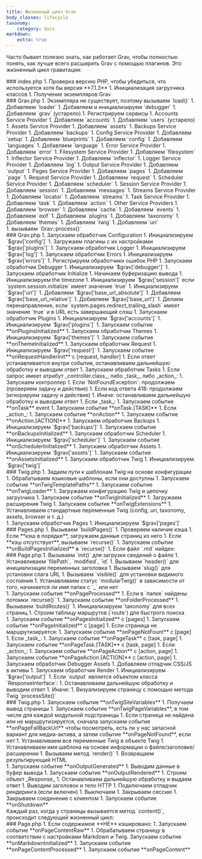 ```yaml
---
title: Жизненный цикл Grav
body_classes: lifecycle
taxonomy:
    category: docs
markdown:
    extra: true
---
```


Часто бывает полезно знать, как работает Grav, чтобы полностью понять, как лучше всего расширить Grav с помощью плагинов. Это жизненный цикл гравитации:

<div class="level level-1" markdown=1>
### index.php
1. Проверка версию PHP, чтобы убедиться, что используется хотя бы версия **7.1.3**
1. Инициализация загрузчика классов
1. Получение экземпляров Grav
    <div class="level level-2" markdown=1>
    ### Grav.php
    1. Экземпляра не существует, поэтому вызываем `load()`
    1. Добавляем `loader`
    1. Добавляем и инициализируем `debugger`
    1. Добавляем `grav` (устарело)
    1. Регистрируем сервисы
        1. Accounts Service Provider
            1. Добавляем `accounts`
            1. Добавляем `users` (устарело)
        1. Assets Service Provider
            1. Добавляем `assets`
        1. Backups Service Provider
            1. Добавляем `backups`
        1. Config Service Provider
            1. Добавляем `setup`
            1. Добавляем `blueprints`
            1. Добавляем `config`
            1. Добавляем `languages`
            1. Добавляем `language`
        1. Error Service Provider
            1. Добавляем `error`
        1. Filesystem Service Provider
            1. Добавляем `filesystem`
        1. Inflector Service Provider
            1. Добавляем `inflector`
        1. Logger Service Provider
            1. Добавляем `log`
        1. Output Service Provider
            1. Добавляем `output`
        1. Pages Service Provider
            1. Добавляем `pages`
            1. Добавляем `page`
        1. Request Service Provider
            1. Добавляем `request`
        1. Scheduler Service Provider
            1. Добавляем `scheduler`
        1. Session Service Provider
            1. Добавляем `session`
            1. Добавляем `messages`
        1. Streams Service Provider
            1. Добавляем `locator`
            1. Добавляем `streams`
        1. Task Service Provider
            1. Добавляем `task`
            1. Добавляем `action`
        1. Other Service Providers
            1. Добавляем `browser`
            1. Добавляем `cache`
            1. Добавляем `events`
            1. Добавляем `exif`
            1. Добавляем `plugins`
            1. Добавляем `taxonomy`
            1. Добавляем `themes`
            1. Добавляем `twig`
            1. Добавляем `uri`
    </div>
1. вызываем `Grav::process()`
    <div class="level level-2" markdown="1">
    ### Grav.php
    1. Запускаем обработчик Configuration
        1. Инициализируем `$grav['config']`
        1. Загружаем плагины с их настройками `$grav['plugins']`
    1. Запускаем обработчик Logger
        1. Инициализируем `$grav['log']`
    1. Запускаем обработчик Errors
        1. Инициализируем `$grav['errors']`
        1. Регистрируем обработчики ошибок PHP
    1. Запускаем обработчик Debugger
        1. Инициализируем `$grav['debugger']`
    1. Запускаем обработчик Initialize
        1. Начинаем буферизацию вывода
        1. Инициализируем the timezone
        1. Инициализируем `$grav['session']` если `system.session.initialize` имеет значение `true`
        1. Инициализируем `$grav['uri']`
            1. Добавляем `$grav['base_url_absolute']`
            1. Добавляем `$grav['base_url_relative']`
            1. Добавляем `$grav['base_url']`
        1. Делаем перенаправление, если `system.pages.redirect_trailing_slash` имеет значение `true` и в URL есть завершающий слэш
    1. Запускаем обработчик Plugins
        1. Инициализируем `$grav['accounts']`
        1. Инициализируем `$grav['plugins']`
        1. Запускаем событие **onPluginsInitialized**
    1. Запускаем обработчик Themes
        1. Инициализируем `$grav['themes']`
        1. Запускаем событие **onThemeInitialized**
    1. Запускаем обработчик Request
        1. Инициализируем `$grav['request']`
        1. Запускаем событие **onRequestHandlerInit** с [request, handler]
        1. Если ответ устанавливается внутри события, останавливаем дальнейшую обработку и выводим ответ
    1. Запускаем обработчик Tasks
        1. Если запрос имеет атрибут _controller.class_, либо _task_, либо _action_:
            1. Запускаем контроллер
            1. Если `NotFoundException`: продолжаем (проверяем задачу и действие)
            1. Если код ответа 418: продолжаем (игнорируем задачу и действие)
            1. Иначе: останавливаем дальнейшую обработку и выводим ответ
        1. Если _task_:
            1. Запускаем событие **onTask** event
            1. Запускаем событие **onTask.[TASK]**
        1. Если _action_:
            1. Запускаем событие **onAction**
            1. Запускаем событие **onAction.[ACTION]**
    1. Запускаем обработчик Backups
        1. Инициализируем `$grav['backups']`
        1. Запускаем событие **onBackupsInitialized**
    1. Запускаем обработчик Scheduler
        1. Инициализируем `$grav['scheduler']`
        1. Запускаем событие **onSchedulerInitialized**
    1. Запускаем обработчик Assets
        1. Инициализируем `$grav['assets']`
        1. Запускаем событие **onAssetsInitialized**
    1. Запускаем обработчик Twig
        1. Инициализируем `$grav['twig']`
            <div class="level level-3" markdown="1">
            ### Twig.php
            1. Задаем пути к шаблонам Twig на основе конфигурации
            1. Обрабатываем языковые шаблоны, если они доступны
            1. Запускаем событие **onTwigTemplatePaths**
            1. Запускаем событие **onTwigLoader**
            1. Загружаем конфигурацию Twig и цепочку загрузчика
            1. Запускаем событие **onTwigInitialized**
            1. Загружаем расширения Twig
            1. Запускаем событие **onTwigExtensions**
            1. Устанавливаем стандартные переменные Twig (config, uri, taxonomy, assets, browser и т. д.)
            </div>
    1. Запускаем обработчик Pages
        1. Инициализируем `$grav['pages']`
            <div class="level level-3" markdown="1">
            ### Pages.php
            1. Вызываем `buildPages()`
            1. Проверяем наличие кэша
            1. Если **кэш в порядке**, загружаем данные страниц из него
            1. Если **кэш отсутствует**, вызываем `recurse()`
            1. Запускаем событие **onBuildPagesInitialized** в `recurse()`
            1. Если файл `.md` найден:
                <div class="level level-4" markdown="1">
                ### Page.php
                1. Вызываем `init()` для загрузки сведений о файле
                1. Устанавливаем `filePath`, `modified`, `id`
                1. Вызываем `header()` для инициализации переменных заголовка
                1. Вызываем `slug()` для установки слага URL
                1. Вызываем `visible()` для установки видимого состояния
                1. Устанавливаем статус `modularTwig()` в зависимости от того, начинается ли имя папки с `_` или нет
                </div>
            1. Запускаем событие **onPageProcessed**
            1. Если в `папке` найдены потомки `recurse()`
            1. Запускаем событие **onFolderProcessed**
            1. Вызываем `buildRoutes()`
            1. Инициализируем `taxonomy` для всех страниц
            1. Строим таблицу маршрутов (`route`) для быстрого поиска
            </div>
        1. Запускаем событие **onPagesInitialized** с [pages]
        1. Запускаем событие **onPageInitialized** с [page]
        1. Если страница не маршрутизируется:
            1. Запускаем событие **onPageNotFount** с [page]
        1. Если _task_:
            1. Запускаем событие **onPageTask** с [task, page]
            1. Запускаем событие **onPageTask.[TASK]** с [task, page]
        1. Если _action_:
            1. Запускаем событие **onPageAction** с [action, page]
            1. Запускаем событие **onPageAction.[ACTION]** с [action, page]
    1. Запускаем обработчик Debugger Assets
        1. Добавляем отладчик CSS/JS в активы
    1. Запускаем обработчик Render
        1. Инициализируем `$grav['output']`
        1. Если `output` является объектом класса `ResponseInterface`:
            1. Останавливаем дальнейшую обработку и выводим ответ
        1. Иначе:
            1. Визуализируем страницу с помощью метода Twig `processSite()`
                <div class="level level-3" markdown="1">
                ### Twig.php
                1. Запускаем событие **onTwigSiteVariables**
                1. Получаем вывод страницы
                1. Запускаем событие **onTwigPageVariables**, в том числе для каждой модульной подстраницы
                1. Если страница не найдена или не маршрутизируется, сначала запускаем событие **onPageFallBackUrl** чтобы посмотреть, есть ли у нас запасной вариант для медиа-актива, а затем событие **onPageNotFound**, если нет
                1. Устанавливаем все переменные Twig в объекте Twig
                1. Устанавливаем имя шаблона на основе информации о файле/заголовке/расширении
                1. Вызываем метод `render()`
                1. Возвращаем результирующий HTML
                </div>
            1. Запускаем событие **onOutputGenerated**
            1. Выводим данные в буфер вывода
            1. Запускаем событие **onOutputRendered**
            1. Строим объект _Response_
            1. Останавливаем дальнейшую обработку и выдаем ответ
    1. Выводим заголовок и тело HTTP
    1. Подключаем отладчик рендеринга (если включен)
    1. Выключаем
        1. Закрываем сессию
        1. Закрываем соединение с клиентом
        1. Запускаем событие **onShutdown**
    </div>
</div>
Каждый раз, когда у страницы вызывается метод `content()`, происходит следующий жизненный цикл:

<div class="level level-1" markdown="1">
### Page.php
1. Если содержимое **НЕ** кэшировано:
    1. Запускаем событие **onPageContentRaw**
    1. Обрабатываем страницу в соответствии с настройками Markdown и Twig. Запускаем событие **onMarkdownInitialized**
    1. Запускаем событие **onPageContentProcessed**
1. Запускаем событие **onPageContent**
</div>
